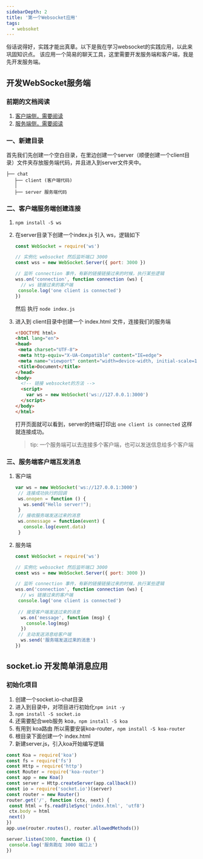 ```yaml
---
sidebarDepth: 2
title: '第一个Websocket应用'
tags:
  - websoket
---
```


俗话说得好，实践才能出真章。以下是我在学习websocket的实践应用，以此来巩固知识点。 该应用一个简易的聊天工具，这里需要开发服务端和客户端，我是先开发服务端。

## 开发WebSocket服务端

### 前期的文档阅读
1. [客户端侧，需要阅读](https://developer.mozilla.org/zh-CN/docs/Web/API/WebSocket)
2. [服务端侧，需要阅读](https://www.npmjs.com/package/ws)

### 一、新建目录
首先我们先创建一个空白目录，在里边创建一个server（顺便创建一个client目录）文件夹存放服务端代码，并且进入到server文件夹中。
```shell
├── chat
   ├── client (客户端代码)
   │     
   ├── server 服务端代码
```
### 二、客户端服务端创建连接

1. `npm install -S ws`
   
2. 在server目录下创建一个index.js 引入 ws，逻辑如下
   ```js
   const WebSocket = require('ws')

   // 实例化 websocket 然后监听端口 3000
   const wss = new WebSocket.Server({ port: 3000 })

   // 监听 connection 事件，有新的链接链接过来的时候，执行某些逻辑
   wss.on('connection', function connection (ws) {
     // ws 链接过来的客户端
    console.log('one client is connected')
   })
   ```
   然后 执行 `node index.js`
3. 进入到 client目录中创建一个 index.html 文件，连接我们的服务端
   ```html
   <!DOCTYPE html>
   <html lang="en">
   <head>
    <meta charset="UTF-8">
    <meta http-equiv="X-UA-Compatible" content="IE=edge">
    <meta name="viewport" content="width=device-width, initial-scale=1.0">
    <title>Document</title>
   </head>
   <body>
     <!-- 链接 websocket的方法 -->
     <script>
       var ws = new WebSocket('ws://127.0.0.1:3000')
     </script>
   </body>
   </html>
   ```
   打开页面就可以看到，server的终端打印出 `one client is connected` 这样就连接成功。
   > tip: 一个服务端可以去连接多个客户端，也可以发送信息给多个客户端
   
### 三、服务端客户端互发消息
1. 客户端
   ```js
   var ws = new WebSocket('ws://127.0.0.1:3000')
    // 连接成功执行的回调
    ws.onopen = function () {
      ws.send("Hello server!");
    }
    // 接收服务端发送过来的消息
    ws.onmessage = function(event) {
      console.log(event.data)
    }
   ```
2. 服务端
   ```js
   const WebSocket = require('ws')

   // 实例化 websocket 然后监听端口 3000
   const wss = new WebSocket.Server({ port: 3000 })

   // 监听 connection 事件，有新的链接链接过来的时候，执行某些逻辑
   wss.on('connection', function connection (ws) {
     // ws 链接过来的客户端
    console.log('one client is connected')
    
    // 接受客户端发送过来的消息
     ws.on('message', function (msg) {
       console.log(msg)
     })
    // 主动发送消息给客户端
     ws.send('服务端发送过来的消息')
   })
   ```


## socket.io 开发简单消息应用
### 初始化项目
  1. 创建一个socket.io-chat目录
  2. 进入到目录中，对项目进行初始化`npm init -y`
  3. `npm install -S socket.io`
  4. 还需要配合web服务 koa，`npm install -S koa` 
  5. 有用到 koa路由 所以需要安装koa-router，`npm install -S koa-router`
  6. 根目录下面创建一个 index.html
  7. 新建server.js，引入koa开始编写逻辑
```js
const Koa = require('koa')
const fs = require('fs')
const Http = require('http')
const Router = require('koa-router')
const app = new Koa()
const server = Http.createServer(app.callback())
const io = require('socket.io')(server)
const router = new Router()
router.get('/', function (ctx, next) {
 const html = fs.readFileSync('index.html', 'utf8')
 ctx.body = html
 next()
})
app.use(router.routes(), router.allowedMethods())

server.listen(3000, function () {
 console.log('服务跑在 3000 端口上')
})
```

